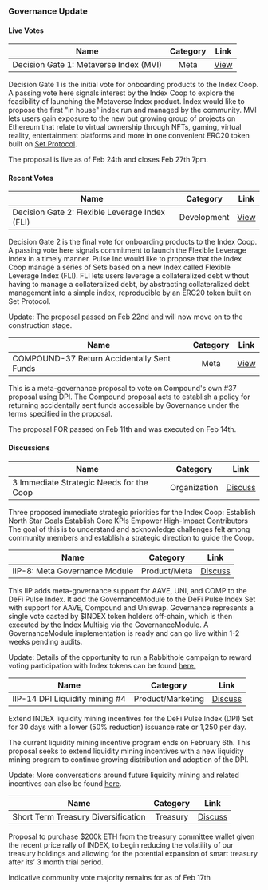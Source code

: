 ### Governance Update

#### Live Votes

| Name          | Category      | Link   |
| ------------- |:-------------:| :-----:|
| Decision Gate 1: Metaverse Index (MVI) | Meta | [View](https://snapshot.page/#/index/proposal/Qmeaho3rEC8pM9t3FwhCQ86rdYtrpo2iDqHSxMcf2nu51Z) |

Decision Gate 1 is the initial vote for onboarding products to the Index Coop. A passing vote here signals interest by the Index Coop to explore the feasibility of launching the Metaverse Index product. Index would like to propose the first "in house" index run and managed by the community. MVI lets users gain exposure to the new but growing group of projects on Ethereum that relate to virtual ownership through NFTs, gaming, virtual reality, entertainment platforms and more in one convenient ERC20 token built on [Set Protocol](https://www.tokensets.com/).

The proposal is live as of Feb 24th and closes Feb 27th 7pm.


#### Recent Votes

| Name          | Category      | Link   |
| ------------- |:-------------:| :-----:|
| Decision Gate 2: Flexible Leverage Index (FLI) | Development | [View](https://app.boardroom.info/index/poll/QmQwQn4k324kMKPjsSX6ZEzjkkKWh1DNfAN2mQ3dd5aP1a) |

Decision Gate 2 is the final vote for onboarding products to the Index Coop. A passing vote here signals commitment to launch the Flexible Leverage Index in a timely manner. Pulse Inc would like to propose that the Index Coop manage a series of Sets based on a new Index called Flexible Leverage Index (FLI). FLI lets users leverage a collateralized debt without having to manage a collateralized debt, by abstracting collateralized debt management into a simple index, reproducible by an ERC20 token built on Set Protocol.

Update: The proposal passed on Feb 22nd and will now move on to the construction stage.


| Name          | Category      | Link   |
| ------------- |:-------------:| :-----:|
| COMPOUND-37 Return Accidentally Sent Funds | Meta | [View](https://app.boardroom.info/index/poll/QmYQk1KQNN7gcaDpvy7w6C9rEjVJSanWdRPfebRo1CMewa) |

This is a meta-governance proposal to vote on Compound's own #37 proposal using DPI. The Compound proposal acts to establish a policy for returning accidentally sent funds accessible by Governance under the terms specified in the proposal.

The proposal FOR passed on Feb 11th and was executed on Feb 14th.


#### Discussions

| Name          | Category      | Link   |
| ------------- |:-------------:| :-----:|
| 3 Immediate Strategic Needs for the Coop | Organization | [Discuss](https://gov.indexcoop.com/t/3-immediate-strategic-needs-for-the-coop/902/7) |

Three proposed immediate strategic priorities for the Index Coop:
Establish North Star Goals
Establish Core KPIs
Empower High-Impact Contributors
The goal of this is to understand and acknowledge challenges felt among community members and establish a strategic direction to guide the Coop.


| Name          | Category      | Link   |
| ------------- |:-------------:| :-----:|
| IIP-8: Meta Governance Module | Product/Meta | [Discuss](https://gov.indexcoop.com/t/iip-8-meta-governance-module/276) |

This IIP adds meta-governance support for AAVE, UNI, and COMP to the DeFi Pulse Index.
It add the GovernanceModule to the DeFi Pulse Index Set with support for AAVE, Compound and Uniswap. Governance represents a single vote casted by $INDEX token holders off-chain, which is then executed by the Index Multisig via the GovernanceModule. A GovernanceModule implementation is ready and can go live within 1-2 weeks pending audits.

Update: Details of the opportunity to run a Rabbithole campaign to reward voting participation with Index tokens can be found [here.](https://gov.indexcoop.com/t/rabbithole-campaign-for-index-coop-meta-governance/906)


| Name          | Category      | Link   |
| ------------- |:-------------:| :-----:|
| IIP-14 DPI Liquidity mining #4 | Product/Marketing | [Discuss](https://gov.indexcoop.com/t/iip-14-dpi-liquidity-mining-4/770) |

Extend INDEX liquidity mining incentives for the DeFi Pulse Index (DPI) Set for 30 days with a lower (50% reduction) issuance rate or 1,250 per day.

The current liquidity mining incentive program ends on February 6th. This proposal seeks to extend liquidity mining incentives with a new liquidity mining program to continue growing distribution and adoption of the DPI.

Update: More conversations around future liquidity mining and related incentives can also be found [here](https://gov.indexcoop.com/t/liquidity-mining-strategy-starter-for-10/893/6).


| Name          | Category      | Link   |
| ------------- |:-------------:| :-----:|
| Short Term Treasury Diversification | Treasury | [Discuss](https://gov.indexcoop.com/t/short-term-treasury-diversification/867) |

Proposal to purchase $200k ETH from the treasury committee wallet given the recent price rally of INDEX, to begin reducing the volatility of our treasury holdings and allowing for the potential expansion of smart treasury after its’ 3 month trial period.
 
Indicative community vote majority remains for as of Feb 17th
